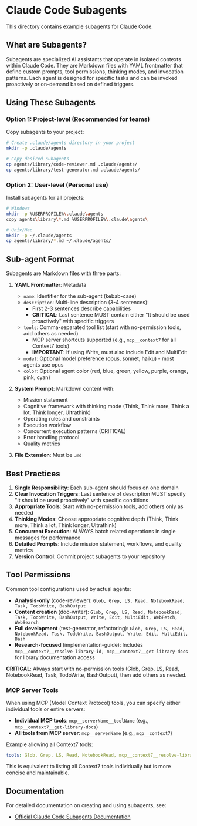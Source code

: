 # Claude Code Subagents

This directory contains example subagents for Claude Code.

## What are Subagents?

Subagents are specialized AI assistants that operate in isolated contexts within Claude Code. They are Markdown files with YAML frontmatter that define custom prompts, tool permissions, thinking modes, and invocation patterns. Each agent is designed for specific tasks and can be invoked proactively or on-demand based on defined triggers.

## Using These Subagents

### Option 1: Project-level (Recommended for teams)

Copy subagents to your project:

```bash
# Create .claude/agents directory in your project
mkdir -p .claude/agents

# Copy desired subagents
cp agents/library/code-reviewer.md .claude/agents/
cp agents/library/test-generator.md .claude/agents/
```

### Option 2: User-level (Personal use)

Install subagents for all projects:

```bash
# Windows
mkdir -p %USERPROFILE%\.claude\agents
copy agents\library\*.md %USERPROFILE%\.claude\agents\

# Unix/Mac
mkdir -p ~/.claude/agents
cp agents/library/*.md ~/.claude/agents/
```

## Sub-agent Format

Subagents are Markdown files with three parts:

1. **YAML Frontmatter**: Metadata
   - `name`: Identifier for the sub-agent (kebab-case)
   - `description`: Multi-line description (3-4 sentences):
     - First 2-3 sentences describe capabilities
     - **CRITICAL**: Last sentence MUST contain either "It should be used proactively" with specific triggers
   - `tools`: Comma-separated tool list (start with no-permission tools, add others as needed)
     - MCP server shortcuts supported (e.g., `mcp__context7` for all Context7 tools)
     - **IMPORTANT**: If using Write, must also include Edit and MultiEdit
   - `model`: Optional model preference (opus, sonnet, haiku) - most agents use opus
   - `color`: Optional agent color (red, blue, green, yellow, purple, orange, pink, cyan)

2. **System Prompt**: Markdown content with:
   - Mission statement
   - Cognitive framework with thinking mode (Think, Think more, Think a lot, Think longer, Ultrathink)
   - Operating rules and constraints
   - Execution workflow
   - Concurrent execution patterns (CRITICAL)
   - Error handling protocol
   - Quality metrics

3. **File Extension**: Must be `.md`

## Best Practices

1. **Single Responsibility**: Each sub-agent should focus on one domain
2. **Clear Invocation Triggers**: Last sentence of description MUST specify "It should be used proactively" with specific conditions
3. **Appropriate Tools**: Start with no-permission tools, add others only as needed
4. **Thinking Modes**: Choose appropriate cognitive depth (Think, Think more, Think a lot, Think longer, Ultrathink)
5. **Concurrent Execution**: ALWAYS batch related operations in single messages for performance
6. **Detailed Prompts**: Include mission statement, workflows, and quality metrics
7. **Version Control**: Commit project subagents to your repository

## Tool Permissions

Common tool configurations used by actual agents:

- **Analysis-only** (code-reviewer): `Glob, Grep, LS, Read, NotebookRead, Task, TodoWrite, BashOutput`
- **Content creation** (doc-writer): `Glob, Grep, LS, Read, NotebookRead, Task, TodoWrite, BashOutput, Write, Edit, MultiEdit, WebFetch, WebSearch`
- **Full development** (test-generator, refactoring): `Glob, Grep, LS, Read, NotebookRead, Task, TodoWrite, BashOutput, Write, Edit, MultiEdit, Bash`
- **Research-focused** (implementation-guide): Includes `mcp__context7__resolve-library-id, mcp__context7__get-library-docs` for library documentation access

**CRITICAL**: Always start with no-permission tools (Glob, Grep, LS, Read, NotebookRead, Task, TodoWrite, BashOutput), then add others as needed.

### MCP Server Tools

When using MCP (Model Context Protocol) tools, you can specify either individual tools or entire servers:

- **Individual MCP tools**: `mcp__serverName__toolName` (e.g., `mcp__context7__get-library-docs`)
- **All tools from MCP server**: `mcp__serverName` (e.g., `mcp__context7`)

Example allowing all Context7 tools:
```yaml
tools: Glob, Grep, LS, Read, NotebookRead, mcp__context7__resolve-library-id, mcp__context7__get-library-docs
```

This is equivalent to listing all Context7 tools individually but is more concise and maintainable.

## Documentation

For detailed documentation on creating and using subagents, see:
- [Official Claude Code Subagents Documentation](https://docs.anthropic.com/en/docs/claude-code/sub-agents)
